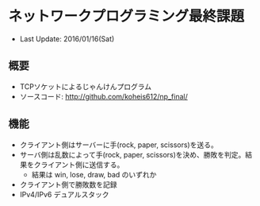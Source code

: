 # ネットワークプログラミング最終課題
* Last Update: 2016/01/16(Sat)

## 概要
* TCPソケットによるじゃんけんプログラム
* ソースコード: http://github.com/koheis612/np_final/

## 機能
* クライアント側はサーバーに手(rock, paper, scissors)を送る。
* サーバ側は乱数によって手(rock, paper, scissors)を決め、勝敗を判定。結果をクライアント側に送信する。
    * 結果は win, lose, draw, bad のいずれか
* クライアント側で勝敗数を記録
* IPv4/IPv6 デュアルスタック

